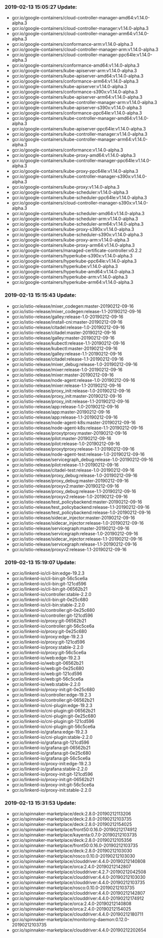 ### 2019-02-13 15:05:27 Update:

- gcr.io/google-containers/cloud-controller-manager-amd64:v1.14.0-alpha.3
- gcr.io/google-containers/cloud-controller-manager:v1.14.0-alpha.3
- gcr.io/google-containers/cloud-controller-manager-arm64:v1.14.0-alpha.3
- gcr.io/google-containers/conformance-arm:v1.14.0-alpha.3
- gcr.io/google-containers/cloud-controller-manager-arm:v1.14.0-alpha.3
- gcr.io/google-containers/cloud-controller-manager-ppc64le:v1.14.0-alpha.3
- gcr.io/google-containers/conformance-amd64:v1.14.0-alpha.3
- gcr.io/google-containers/kube-apiserver-arm:v1.14.0-alpha.3
- gcr.io/google-containers/kube-apiserver-amd64:v1.14.0-alpha.3
- gcr.io/google-containers/conformance-arm64:v1.14.0-alpha.3
- gcr.io/google-containers/kube-apiserver:v1.14.0-alpha.3
- gcr.io/google-containers/conformance-s390x:v1.14.0-alpha.3
- gcr.io/google-containers/kube-apiserver-arm64:v1.14.0-alpha.3
- gcr.io/google-containers/kube-controller-manager-arm:v1.14.0-alpha.3
- gcr.io/google-containers/kube-apiserver-s390x:v1.14.0-alpha.3
- gcr.io/google-containers/conformance-ppc64le:v1.14.0-alpha.3
- gcr.io/google-containers/kube-controller-manager-amd64:v1.14.0-alpha.3
- gcr.io/google-containers/kube-apiserver-ppc64le:v1.14.0-alpha.3
- gcr.io/google-containers/kube-controller-manager:v1.14.0-alpha.3
- gcr.io/google-containers/kube-controller-manager-arm64:v1.14.0-alpha.3
- gcr.io/google-containers/conformance:v1.14.0-alpha.3
- gcr.io/google-containers/kube-proxy-amd64:v1.14.0-alpha.3
- gcr.io/google-containers/kube-controller-manager-ppc64le:v1.14.0-alpha.3
- gcr.io/google-containers/kube-proxy-ppc64le:v1.14.0-alpha.3
- gcr.io/google-containers/kube-controller-manager-s390x:v1.14.0-alpha.3
- gcr.io/google-containers/kube-proxy:v1.14.0-alpha.3
- gcr.io/google-containers/kube-scheduler:v1.14.0-alpha.3
- gcr.io/google-containers/kube-scheduler-ppc64le:v1.14.0-alpha.3
- gcr.io/google-containers/cloud-controller-manager-s390x:v1.14.0-alpha.3
- gcr.io/google-containers/kube-scheduler-amd64:v1.14.0-alpha.3
- gcr.io/google-containers/kube-scheduler-arm:v1.14.0-alpha.3
- gcr.io/google-containers/kube-scheduler-arm64:v1.14.0-alpha.3
- gcr.io/google-containers/kube-proxy-s390x:v1.14.0-alpha.3
- gcr.io/google-containers/kube-scheduler-s390x:v1.14.0-alpha.3
- gcr.io/google-containers/kube-proxy-arm:v1.14.0-alpha.3
- gcr.io/google-containers/kube-proxy-arm64:v1.14.0-alpha.3
- gcr.io/google-containers/managed-certificate-controller:v0.2.2
- gcr.io/google-containers/hyperkube-s390x:v1.14.0-alpha.3
- gcr.io/google-containers/hyperkube-ppc64le:v1.14.0-alpha.3
- gcr.io/google-containers/hyperkube:v1.14.0-alpha.3
- gcr.io/google-containers/hyperkube-amd64:v1.14.0-alpha.3
- gcr.io/google-containers/hyperkube-arm:v1.14.0-alpha.3
- gcr.io/google-containers/hyperkube-arm64:v1.14.0-alpha.3
### 2019-02-13 15:15:43 Update:

- gcr.io/istio-release/mixer_codegen:master-20190212-09-16
- gcr.io/istio-release/mixer_codegen:release-1.1-20190212-09-16
- gcr.io/istio-release/galley:release-1.0-20190212-09-16
- gcr.io/istio-release/install-cni:master-20190212-09-16
- gcr.io/istio-release/citadel:release-1.0-20190212-09-16
- gcr.io/istio-release/citadel:master-20190212-09-16
- gcr.io/istio-release/galley:master-20190212-09-16
- gcr.io/istio-release/kubectl:release-1.1-20190212-09-16
- gcr.io/istio-release/kubectl:master-20190212-09-16
- gcr.io/istio-release/galley:release-1.1-20190212-09-16
- gcr.io/istio-release/citadel:release-1.1-20190212-09-16
- gcr.io/istio-release/mixer_debug:release-1.0-20190212-09-16
- gcr.io/istio-release/mixer:release-1.0-20190212-09-16
- gcr.io/istio-release/mixer:master-20190212-09-16
- gcr.io/istio-release/node-agent:release-1.0-20190212-09-16
- gcr.io/istio-release/mixer:release-1.1-20190212-09-16
- gcr.io/istio-release/proxy_init:release-1.0-20190212-09-16
- gcr.io/istio-release/proxy_init:master-20190212-09-16
- gcr.io/istio-release/proxy_init:release-1.1-20190212-09-16
- gcr.io/istio-release/app:release-1.0-20190212-09-16
- gcr.io/istio-release/app:master-20190212-09-16
- gcr.io/istio-release/app:release-1.1-20190212-09-16
- gcr.io/istio-release/node-agent-k8s:master-20190212-09-16
- gcr.io/istio-release/node-agent-k8s:release-1.1-20190212-09-16
- gcr.io/istio-release/proxytproxy:master-20190212-09-16
- gcr.io/istio-release/pilot:master-20190212-09-16
- gcr.io/istio-release/pilot:release-1.0-20190212-09-16
- gcr.io/istio-release/proxytproxy:release-1.1-20190212-09-16
- gcr.io/istio-release/node-agent-test:release-1.0-20190212-09-16
- gcr.io/istio-release/servicegraph_debug:release-1.0-20190212-09-16
- gcr.io/istio-release/pilot:release-1.1-20190212-09-16
- gcr.io/istio-release/citadel-test:release-1.0-20190212-09-16
- gcr.io/istio-release/proxy_debug:release-1.0-20190212-09-16
- gcr.io/istio-release/proxy_debug:master-20190212-09-16
- gcr.io/istio-release/proxyv2:master-20190212-09-16
- gcr.io/istio-release/proxy_debug:release-1.1-20190212-09-16
- gcr.io/istio-release/proxyv2:release-1.0-20190212-09-16
- gcr.io/istio-release/test_policybackend:master-20190212-09-16
- gcr.io/istio-release/test_policybackend:release-1.1-20190212-09-16
- gcr.io/istio-release/test_policybackend:release-1.0-20190212-09-16
- gcr.io/istio-release/sidecar_injector:master-20190212-09-16
- gcr.io/istio-release/sidecar_injector:release-1.0-20190212-09-16
- gcr.io/istio-release/servicegraph:master-20190212-09-16
- gcr.io/istio-release/servicegraph:release-1.0-20190212-09-16
- gcr.io/istio-release/sidecar_injector:release-1.1-20190212-09-16
- gcr.io/istio-release/servicegraph:release-1.1-20190212-09-16
- gcr.io/istio-release/proxyv2:release-1.1-20190212-09-16
### 2019-02-13 15:19:07 Update:

- gcr.io/linkerd-io/cli-bin:edge-19.2.3
- gcr.io/linkerd-io/cli-bin:git-56c5ce6a
- gcr.io/linkerd-io/cli-bin:git-121cd596
- gcr.io/linkerd-io/cli-bin:git-06562b21
- gcr.io/linkerd-io/controller:stable-2.2.0
- gcr.io/linkerd-io/cli-bin:git-0e25c680
- gcr.io/linkerd-io/cli-bin:stable-2.2.0
- gcr.io/linkerd-io/controller:git-0e25c680
- gcr.io/linkerd-io/controller:git-121cd596
- gcr.io/linkerd-io/proxy:git-06562b21
- gcr.io/linkerd-io/controller:git-56c5ce6a
- gcr.io/linkerd-io/proxy:git-0e25c680
- gcr.io/linkerd-io/proxy:edge-19.2.3
- gcr.io/linkerd-io/proxy:git-121cd596
- gcr.io/linkerd-io/proxy:stable-2.2.0
- gcr.io/linkerd-io/proxy:git-56c5ce6a
- gcr.io/linkerd-io/web:edge-19.2.3
- gcr.io/linkerd-io/web:git-06562b21
- gcr.io/linkerd-io/web:git-0e25c680
- gcr.io/linkerd-io/web:git-121cd596
- gcr.io/linkerd-io/web:git-56c5ce6a
- gcr.io/linkerd-io/web:stable-2.2.0
- gcr.io/linkerd-io/proxy-init:git-0e25c680
- gcr.io/linkerd-io/controller:edge-19.2.3
- gcr.io/linkerd-io/controller:git-06562b21
- gcr.io/linkerd-io/cni-plugin:edge-19.2.3
- gcr.io/linkerd-io/cni-plugin:git-06562b21
- gcr.io/linkerd-io/cni-plugin:git-0e25c680
- gcr.io/linkerd-io/cni-plugin:git-121cd596
- gcr.io/linkerd-io/cni-plugin:git-56c5ce6a
- gcr.io/linkerd-io/grafana:edge-19.2.3
- gcr.io/linkerd-io/cni-plugin:stable-2.2.0
- gcr.io/linkerd-io/grafana:git-121cd596
- gcr.io/linkerd-io/grafana:git-06562b21
- gcr.io/linkerd-io/grafana:git-0e25c680
- gcr.io/linkerd-io/grafana:git-56c5ce6a
- gcr.io/linkerd-io/proxy-init:edge-19.2.3
- gcr.io/linkerd-io/grafana:stable-2.2.0
- gcr.io/linkerd-io/proxy-init:git-121cd596
- gcr.io/linkerd-io/proxy-init:git-06562b21
- gcr.io/linkerd-io/proxy-init:git-56c5ce6a
- gcr.io/linkerd-io/proxy-init:stable-2.2.0
### 2019-02-13 15:31:53 Update:

- gcr.io/spinnaker-marketplace/deck:2.8.0-20190212113206
- gcr.io/spinnaker-marketplace/deck:2.8.0-20190212103735
- gcr.io/spinnaker-marketplace/deck:2.8.0-20190212154025
- gcr.io/spinnaker-marketplace/front50:0.16.0-20190212174912
- gcr.io/spinnaker-marketplace/kayenta:0.7.0-20190212103735
- gcr.io/spinnaker-marketplace/deck:2.8.0-20190212105356
- gcr.io/spinnaker-marketplace/front50:0.16.0-20190212103735
- gcr.io/spinnaker-marketplace/deck:2.8.0-20190212103030
- gcr.io/spinnaker-marketplace/rosco:0.10.0-20190212103030
- gcr.io/spinnaker-marketplace/clouddriver:4.4.0-20190212140808
- gcr.io/spinnaker-marketplace/orca:2.4.0-20190212142807
- gcr.io/spinnaker-marketplace/clouddriver:4.2.7-20190212042508
- gcr.io/spinnaker-marketplace/clouddriver:4.4.0-20190212103030
- gcr.io/spinnaker-marketplace/clouddriver:4.4.0-20190212103735
- gcr.io/spinnaker-marketplace/rosco:0.10.0-20190212103735
- gcr.io/spinnaker-marketplace/clouddriver:4.4.0-20190212142807
- gcr.io/spinnaker-marketplace/clouddriver:4.4.0-20190212174912
- gcr.io/spinnaker-marketplace/orca:2.4.0-20190212140808
- gcr.io/spinnaker-marketplace/orca:2.4.0-20190212154025
- gcr.io/spinnaker-marketplace/clouddriver:4.4.0-20190212180711
- gcr.io/spinnaker-marketplace/monitoring-daemon:0.12.0-20190212103735
- gcr.io/spinnaker-marketplace/clouddriver:4.4.0-20190212202654
